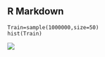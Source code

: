 R Markdown
----------

    Train=sample(1000000,size=50)
    hist(Train)

![](Github1_files/figure-markdown_strict/unnamed-chunk-1-1.png)
